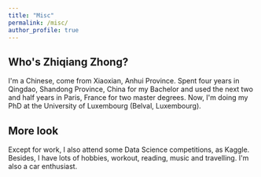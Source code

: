 ```yaml
---
title: "Misc"
permalink: /misc/
author_profile: true
---
```


## Who's Zhiqiang Zhong?
I'm a Chinese, come from Xiaoxian, Anhui Province. Spent four years in Qingdao, Shandong Province, China for my Bachelor and used the next two and half years in Paris, France for two master degrees. 
Now, I'm doing my PhD at the University of Luxembourg (Belval, Luxembourg). 

## More look
Except for work, I also attend some Data Science competitions, as Kaggle. Besides, I have lots of hobbies,  workout, reading, music and travelling. I'm also a car enthusiast.
